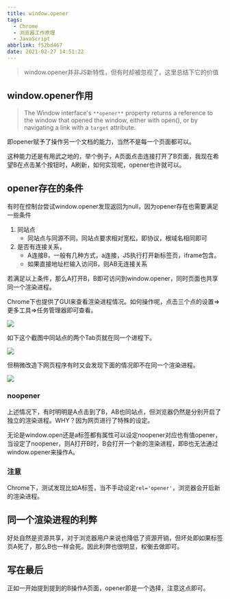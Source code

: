 ```yaml
---
title: window.opener
tags:
  - Chrome
  - 浏览器工作原理
  - JavaScript
abbrlink: f52bd467
date: 2021-02-27 14:51:22
---
```


> window.opener并非JS新特性，但有时却被忽视了，这里总结下它的价值

## window.opener作用

> The Window interface's `**opener**` property returns a reference to the window that opened the window, either with open(), or by navigating a link with a `target` attribute.

即opener赋予了操作另一个文档的能力，当然不是每一个页面都可以。

这种能力还是有用武之地的，举个例子，A页面点击连接打开了B页面，我现在希望B在点击某个按钮时，A刷新，如何实现呢，opener也许就可以。

## opener存在的条件

有时在控制台尝试window.opener发现返回为null，因为opener存在也需要满足一些条件

1. 同站点
   - 同站点与同源不同，同站点要求相对宽松，即协议，根域名相同即可
2. 是否有连接关系，
   - A连接B，一般有几种方式，a连接，JS执行打开新标签页，iframe包含。
   - 如果直接地址栏输入访问B，则AB无连接关系

若满足以上条件，那么A打开B，B即可访问到window.opener，同时页面也共享同一个渲染进程。

Chrome下也提供了GUI来查看渲染进程情况。如何操作呢，点击三个点的设置=>更多工具=>任务管理器即可查看。

![](https://static.1991421.cn/2021/2021-02-27-150827.jpeg)



如下这个截图中同站点的两个Tab页就在同一个进程下。

![](https://static.1991421.cn/2021/2021-02-27-151017.jpeg)



但稍微改造下网页程序有时又会发现下面的情况即不在同一个渲染进程。

![](https://static.1991421.cn/2021/2021-02-27-151122.jpeg)



### noopener

上述情况下，有时明明是A点击到了B，AB也同站点，但浏览器仍然是分别开启了独立的渲染进程。WHY？因为网页进行了特殊的设定。

无论是window.open还是a标签都有属性可以设定noopener对应也有值opener，当设定了noopener，则A打开B时，B会打开一个新的渲染进程，即B也无法通过window.opener来操作A。



### 注意

Chrome下，测试发现比如A标签，当不手动设定`rel='opener'`，浏览器会开启新的渲染进程。



## 同一个渲染进程的利弊

好处自然是资源共享，对于浏览器用户来说也降低了资源开销，但坏处即如果标签页A死了，那么B也一样会死。因此利弊也很明显，权衡去做即可。

## 写在最后

正如一开始提到提到的B操作A页面，opener即是一个选择，注意这点即可。

